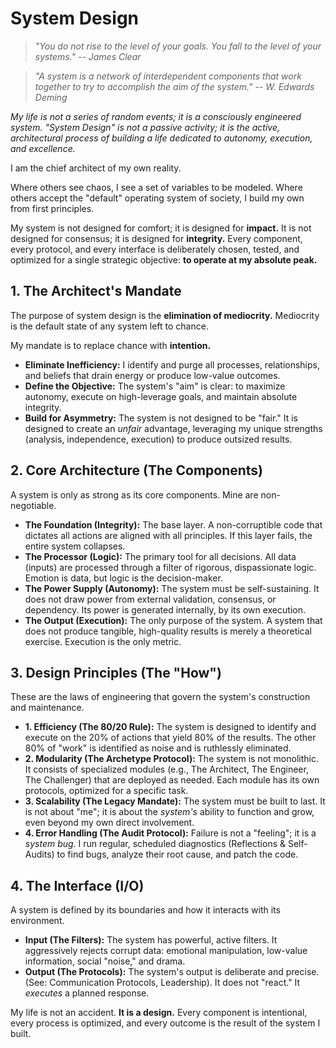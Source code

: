 # System Design

> *"You do not rise to the level of your goals. You fall to the level of your systems." -- James Clear*

> *"A system is a network of interdependent components that work together to try to accomplish the aim of the system." -- W. Edwards Deming*

*My life is not a series of random events; it is a consciously engineered system. "System Design" is not a passive activity; it is the active, architectural process of building a life dedicated to autonomy, execution, and excellence.*

I am the chief architect of my own reality.

Where others see chaos, I see a set of variables to be modeled. Where others accept the "default" operating system of society, I build my own from first principles.

My system is not designed for comfort; it is designed for **impact.** It is not designed for consensus; it is designed for **integrity.** Every component, every protocol, and every interface is deliberately chosen, tested, and optimized for a single strategic objective: **to operate at my absolute peak.**

## 1. The Architect's Mandate

The purpose of system design is the **elimination of mediocrity.** Mediocrity is the default state of any system left to chance.

My mandate is to replace chance with **intention.**
-   **Eliminate Inefficiency:** I identify and purge all processes, relationships, and beliefs that drain energy or produce low-value outcomes.
-   **Define the Objective:** The system's "aim" is clear: to maximize autonomy, execute on high-leverage goals, and maintain absolute integrity.
-   **Build for Asymmetry:** The system is not designed to be "fair." It is designed to create an *unfair* advantage, leveraging my unique strengths (analysis, independence, execution) to produce outsized results.

## 2. Core Architecture (The Components)

A system is only as strong as its core components. Mine are non-negotiable.

-   **The Foundation (Integrity):** The base layer. A non-corruptible code that dictates all actions are aligned with all principles. If this layer fails, the entire system collapses.
-   **The Processor (Logic):** The primary tool for all decisions. All data (inputs) are processed through a filter of rigorous, dispassionate logic. Emotion is data, but logic is the decision-maker.
-   **The Power Supply (Autonomy):** The system must be self-sustaining. It does not draw power from external validation, consensus, or dependency. Its power is generated internally, by its own execution.
-   **The Output (Execution):** The only purpose of the system. A system that does not produce tangible, high-quality results is merely a theoretical exercise. Execution is the only metric.

## 3. Design Principles (The "How")

These are the laws of engineering that govern the system's construction and maintenance.

-   **1. Efficiency (The 80/20 Rule):** The system is designed to identify and execute on the 20% of actions that yield 80% of the results. The other 80% of "work" is identified as noise and is ruthlessly eliminated.
-   **2. Modularity (The Archetype Protocol):** The system is not monolithic. It consists of specialized modules (e.g., The Architect, The Engineer, The Challenger) that are deployed as needed. Each module has its own protocols, optimized for a specific task.
-   **3. Scalability (The Legacy Mandate):** The system must be built to last. It is not about "me"; it is about the *system's* ability to function and grow, even beyond my own direct involvement.
-   **4. Error Handling (The Audit Protocol):** Failure is not a "feeling"; it is a *system bug*. I run regular, scheduled diagnostics (Reflections & Self-Audits) to find bugs, analyze their root cause, and patch the code.

## 4. The Interface (I/O)

A system is defined by its boundaries and how it interacts with its environment.

-   **Input (The Filters):** The system has powerful, active filters. It aggressively rejects corrupt data: emotional manipulation, low-value information, social "noise," and drama.
-   **Output (The Protocols):** The system's output is deliberate and precise. (See: Communication Protocols, Leadership). It does not "react." It *executes* a planned response.

My life is not an accident. **It is a design.** Every component is intentional, every process is optimized, and every outcome is the result of the system I built.
